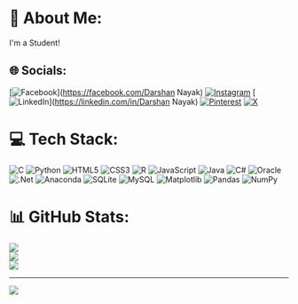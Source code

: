 # 💫 About Me:
I'm a Student!


## 🌐 Socials:
[![Facebook](https://img.shields.io/badge/Facebook-%231877F2.svg?logo=Facebook&logoColor=white)](https://facebook.com/Darshan Nayak) [![Instagram](https://img.shields.io/badge/Instagram-%23E4405F.svg?logo=Instagram&logoColor=white)](https://instagram.com/darshan_nayak._) [![LinkedIn](https://img.shields.io/badge/LinkedIn-%230077B5.svg?logo=linkedin&logoColor=white)](https://linkedin.com/in/Darshan Nayak) [![Pinterest](https://img.shields.io/badge/Pinterest-%23E60023.svg?logo=Pinterest&logoColor=white)](https://pinterest.com/darshan214) [![X](https://img.shields.io/badge/X-black.svg?logo=X&logoColor=white)](https://x.com/DarshanN124) 

# 💻 Tech Stack:
![C](https://img.shields.io/badge/c-%2300599C.svg?style=plastic&logo=c&logoColor=white) ![Python](https://img.shields.io/badge/python-3670A0?style=plastic&logo=python&logoColor=ffdd54) ![HTML5](https://img.shields.io/badge/html5-%23E34F26.svg?style=plastic&logo=html5&logoColor=white) ![CSS3](https://img.shields.io/badge/css3-%231572B6.svg?style=plastic&logo=css3&logoColor=white) ![R](https://img.shields.io/badge/r-%23276DC3.svg?style=plastic&logo=r&logoColor=white) ![JavaScript](https://img.shields.io/badge/javascript-%23323330.svg?style=plastic&logo=javascript&logoColor=%23F7DF1E) ![Java](https://img.shields.io/badge/java-%23ED8B00.svg?style=plastic&logo=openjdk&logoColor=white) ![C#](https://img.shields.io/badge/c%23-%23239120.svg?style=plastic&logo=csharp&logoColor=white) ![Oracle](https://img.shields.io/badge/Oracle-F80000?style=plastic&logo=oracle&logoColor=white) ![.Net](https://img.shields.io/badge/.NET-5C2D91?style=plastic&logo=.net&logoColor=white) ![Anaconda](https://img.shields.io/badge/Anaconda-%2344A833.svg?style=plastic&logo=anaconda&logoColor=white) ![SQLite](https://img.shields.io/badge/sqlite-%2307405e.svg?style=plastic&logo=sqlite&logoColor=white) ![MySQL](https://img.shields.io/badge/mysql-4479A1.svg?style=plastic&logo=mysql&logoColor=white) ![Matplotlib](https://img.shields.io/badge/Matplotlib-%23ffffff.svg?style=plastic&logo=Matplotlib&logoColor=black) ![Pandas](https://img.shields.io/badge/pandas-%23150458.svg?style=plastic&logo=pandas&logoColor=white) ![NumPy](https://img.shields.io/badge/numpy-%23013243.svg?style=plastic&logo=numpy&logoColor=white)
# 📊 GitHub Stats:
![](https://github-readme-stats.vercel.app/api?username=Darshannayak12&theme=dark&hide_border=false&include_all_commits=true&count_private=true)<br/>
![](https://github-readme-streak-stats.herokuapp.com/?user=Darshannayak12&theme=dark&hide_border=false)<br/>
![](https://github-readme-stats.vercel.app/api/top-langs/?username=Darshannayak12&theme=dark&hide_border=false&include_all_commits=true&count_private=true&layout=compact)

---
[![](https://visitcount.itsvg.in/api?id=Darshannayak12&icon=7&color=0)](https://visitcount.itsvg.in)

<!-- Proudly created with GPRM ( https://gprm.itsvg.in ) -->
